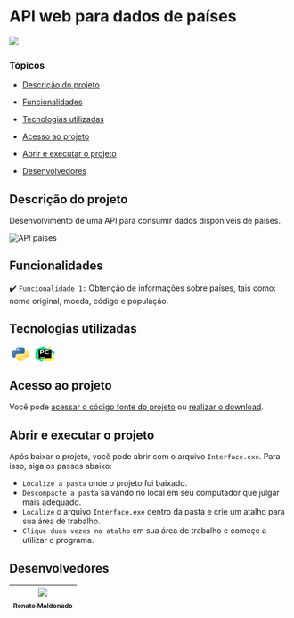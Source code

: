 # API web para dados de países

<p>
   <img src="http://img.shields.io/static/v1?label=STATUS&message=EM%20DESENVOLVIMENTO&color=RED&style=for-the-badge"/>
</p>

### Tópicos 

- [Descrição do projeto](#descrição-do-projeto)

- [Funcionalidades](#funcionalidades)

- [Tecnologias utilizadas](#tecnologias-utilizadas)

- [Acesso ao projeto](#acesso-ao-projeto)

- [Abrir e executar o projeto](#abrir-e-executar-o-projeto)

- [Desenvolvedores](#desenvolvedores)

## Descrição do projeto 

<p align="justify">
Desenvolvimento de uma API para consumir dados disponíveis de países.
   
![API países](https://user-images.githubusercontent.com/49447595/184183331-305aa7c7-d79d-415e-b752-07e19c895ed6.PNG)
   
</p>

## Funcionalidades

:heavy_check_mark: `Funcionalidade 1:` Obtenção de informações sobre países, tais como: nome original, moeda, código e população.

## Tecnologias utilizadas
<p>
<img align="center" alt="Renato-Python" height="30" width="40" src="https://raw.githubusercontent.com/devicons/devicon/master/icons/python/python-original.svg"> <img align="center" alt="Renato-SQLite" height="30" width="40" src="https://raw.githubusercontent.com/devicons/devicon/master/icons/pycharm/pycharm-original.svg">
</p>

## Acesso ao projeto

Você pode [acessar o código fonte do projeto](https://github.com/renthus/security-passwords-manager-exe) ou [realizar o download](https://1drv.ms/u/s!AiBuG1LvnB7lfqBdshimiZT_18A).

## Abrir e executar o projeto

Após baixar o projeto, você pode abrir com o arquivo `Interface.exe`. Para isso, siga os passos abaixo:

- `Localize a pasta` onde o projeto foi baixado.
- `Descompacte a pasta` salvando no local em seu computador que julgar mais adequado.
- `Localize` o arquivo `Interface.exe` dentro da pasta e crie um atalho para sua área de trabalho.
- `Clique duas vezes no atalho` em sua área de trabalho e começe a utilizar o programa.

## Desenvolvedores
| [<img src="https://avatars.githubusercontent.com/u/49447595?v=4" width=115><br><sub>Renato Maldonado</sub>](https://github.com/renthus)
| :---: |